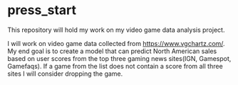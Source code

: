 # press_start

This repository will hold my work on my video game data analysis project.

I will work on video game data collected from https://www.vgchartz.com/. My end goal is to create a model that can predict North American sales based on user scores from the top three gaming news sites(IGN, Gamespot, Gamefaqs). If a game from the list does not contain a score from all three sites I will consider dropping the game.
